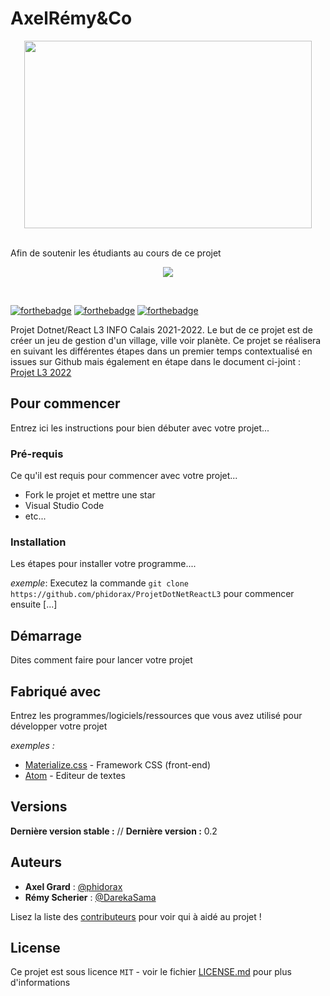 # AxelRémy&Co
<p align="center">
  <img width="460" height="300" src="https://encrypted-tbn0.gstatic.com/images?q=tbn:ANd9GcQyytZo-uKe2q9NM3swnJz-NfoGirsmMDDUzA&usqp=CAU">
</p>
<br>
Afin de soutenir les étudiants au cours de ce projet
<br>
<p align="center">
<a href="https://www.buymeacoffee.com/DrAtsiSama"><img src="https://img.buymeacoffee.com/button-api/?text=Buy me a coffee&emoji=&slug=DrAtsiSama&button_colour=BD5FFF&font_colour=ffffff&font_family=Poppins&outline_colour=000000&coffee_colour=FFDD00"></a>
  </p>
<br>

[![forthebadge](https://forthebadge.com/images/badges/contains-tasty-spaghetti-code.svg)](http://forthebadge.com) 
[![forthebadge](https://forthebadge.com/images/badges/it-works-why.svg)](http://forthebadge.com) 
[![forthebadge](https://forthebadge.com/images/badges/made-with-c-sharp.svg)](http://forthebadge.com)

Projet Dotnet/React L3 INFO Calais 2021-2022.
Le but de ce projet est de créer un jeu de gestion d'un village, ville voir planète.
Ce projet se réalisera en suivant les différentes étapes dans un premier temps contextualisé en issues sur Github mais également en étape dans le document ci-joint : [Projet L3 2022](https://docs.google.com/document/d/1qx1gX35ew5OVzjl2TToEg9q-1nbkgj0hMyxZ8FnFmFc/edit)

## Pour commencer

Entrez ici les instructions pour bien débuter avec votre projet...

### Pré-requis

Ce qu'il est requis pour commencer avec votre projet...

- Fork le projet et mettre une star
- Visual Studio Code
- etc...

### Installation

Les étapes pour installer votre programme....

_exemple_: Executez la commande ``git clone https://github.com/phidorax/ProjetDotNetReactL3`` 
pour commencer ensuite [...]


## Démarrage

Dites comment faire pour lancer votre projet

## Fabriqué avec

Entrez les programmes/logiciels/ressources que vous avez utilisé pour développer votre projet

_exemples :_
* [Materialize.css](http://materializecss.com) - Framework CSS (front-end)
* [Atom](https://atom.io/) - Editeur de textes

## Versions
**Dernière version stable :** //
**Dernière version :** 0.2

## Auteurs
* **Axel Grard** : [@phidorax](https://github.com/phidorax)
* **Rémy Scherier** : [@DarekaSama](https://github.com/darekasama)

Lisez la liste des [contributeurs]([https://github.com/your/project/contributors](https://github.com/phidorax/ProjetDotNetReactL3/graphs/contributors)) pour voir qui à aidé au projet !

## License

Ce projet est sous licence ``MIT`` - voir le fichier [LICENSE.md](LICENSE.md) pour plus d'informations


